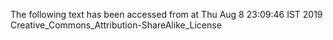The following text has been accessed from at Thu Aug 8 23:09:46 IST 2019
Creative_Commons_Attribution-ShareAlike_License
